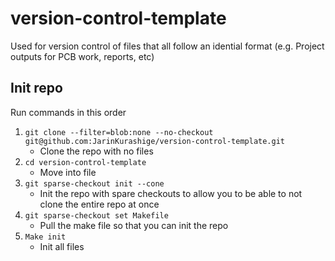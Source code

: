 # version-control-template
Used for version control of files that all follow an idential format (e.g. Project outputs for PCB work, reports, etc)

## Init repo

Run commands in this order

1. `git clone --filter=blob:none --no-checkout git@github.com:JarinKurashige/version-control-template.git`
	- Clone the repo with no files
2. `cd version-control-template`
	- Move into file
3. `git sparse-checkout init --cone`
	- Init the repo with spare checkouts to allow you to be able to not clone the entire repo at once
4. `git sparse-checkout set Makefile`
	- Pull the make file so that you can init the repo
5. `Make init`
	- Init all files
